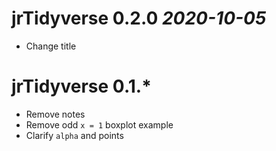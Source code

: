# jrTidyverse 0.2.0 _2020-10-05_

  * Change title

# jrTidyverse 0.1.*

  * Remove notes
  * Remove odd `x = 1` boxplot example
  * Clarify `alpha` and points
